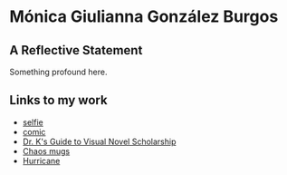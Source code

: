 # Mónica Giulianna González Burgos

## A Reflective Statement

Something profound here.


## Links to my work

- [selfie]()
- [comic]()
- [Dr. K's Guide to Visual Novel Scholarship](DrKTwine.html)
- [Chaos mugs]()
- [Hurricane](Hurricane.html)

